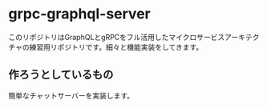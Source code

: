 # grpc-graphql-server

このリポジトリはGraphQLとgRPCをフル活用したマイクロサービスアーキテクチャの練習用リポジトリです。細々と機能実装をしてきます。

## 作ろうとしているもの

簡単なチャットサーバーを実装します。
